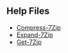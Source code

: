 ## Help Files

- [Compress-7Zip](/PS7Zip/Compress-7Zip)
- [Expand-7Zip](/PS7Zip/Expand-7Zip)
- [Get-7Zip](/PS7Zip/Get-7Zip)
